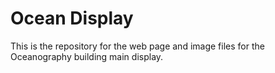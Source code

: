 # Ocean Display

This is the repository for the web page and image files for the Oceanography building main display.
